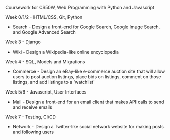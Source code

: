 Coursework for CS50W, Web Programming with Python and Javascript

Week 0/1/2 - HTML/CSS, Git, Python
- Search - Design a front-end for Google Search, Google Image Search, and Google Advanced Search

Week 3 - Django
- Wiki - Design a Wikipedia-like online encyclopedia

Week 4 - SQL, Models and Migrations
- Commerce - Design an eBay-like e-commerce auction site that will allow users to post auction listings, 
  place bids on listings, comment on those listings, and add listings to a 'watchlist'
  
Week 5/6 - Javascript, User Interfaces
- Mail - Design a front-end for an email client that makes API calls to send and receive emails

Week 7 - Testing, CI/CD
- Network - Design a Twitter-like social network website for making posts and following users
